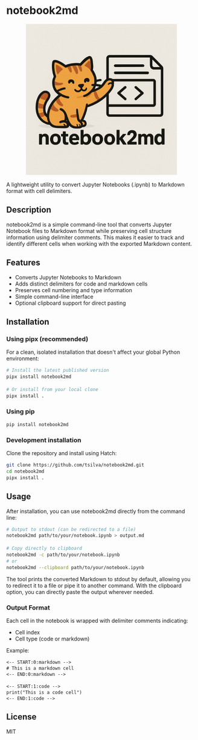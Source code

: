 # notebook2md

<p align="center">
  <img src="logo.png" alt="notebook2md" width="400"/>
</p>

A lightweight utility to convert Jupyter Notebooks (.ipynb) to Markdown format with cell delimiters.

## Description

notebook2md is a simple command-line tool that converts Jupyter Notebook files to Markdown format while preserving cell structure information using delimiter comments. This makes it easier to track and identify different cells when working with the exported Markdown content.

## Features

- Converts Jupyter Notebooks to Markdown
- Adds distinct delimiters for code and markdown cells
- Preserves cell numbering and type information
- Simple command-line interface
- Optional clipboard support for direct pasting

## Installation

### Using pipx (recommended)

For a clean, isolated installation that doesn't affect your global Python environment:

```bash
# Install the latest published version
pipx install notebook2md

# Or install from your local clone
pipx install .
```

### Using pip

```bash
pip install notebook2md
```

### Development installation

Clone the repository and install using Hatch:

```bash
git clone https://github.com/tsilva/notebook2md.git
cd notebook2md
pipx install .
```

## Usage

After installation, you can use notebook2md directly from the command line:

```bash
# Output to stdout (can be redirected to a file)
notebook2md path/to/your/notebook.ipynb > output.md

# Copy directly to clipboard
notebook2md -c path/to/your/notebook.ipynb
# or
notebook2md --clipboard path/to/your/notebook.ipynb
```

The tool prints the converted Markdown to stdout by default, allowing you to redirect it to a file or pipe it to another command. With the clipboard option, you can directly paste the output wherever needed.

### Output Format

Each cell in the notebook is wrapped with delimiter comments indicating:
- Cell index
- Cell type (code or markdown)

Example:
```
<-- START:0:markdown -->
# This is a markdown cell
<-- END:0:markdown -->

<-- START:1:code -->
print("This is a code cell")
<-- END:1:code -->
```

## License

MIT
